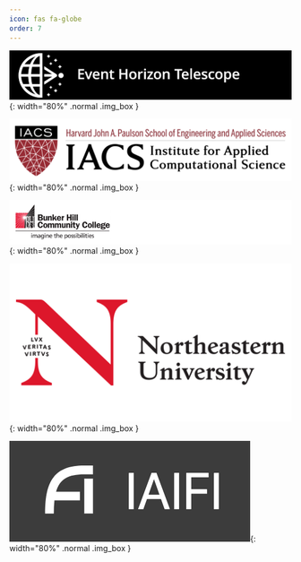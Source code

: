 ```yaml
---
icon: fas fa-globe
order: 7
---
```


![Event Horizon Telescope](/assets/images/EHT.png){: width="80%" .normal .img_box }

![Institute for Applied Computational Science](/assets/images/IACS-Logo.png){: width="80%" .normal .img_box }

![Bunker Hill Community College](/assets/images/BHCC_Logo.png){: width="80%" .normal .img_box }

![Northeastern University](/assets/images/Northeastern.png){: width="80%" .normal .img_box }

![IAIFI](/assets/images/IAIFI.png){: width="80%" .normal .img_box }
